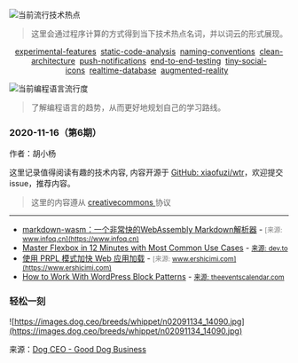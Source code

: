 ![当前流行技术热点](http://hexo-blog.yangxiaofu.com/wtr/assets/hotWords/2020-11-16.png)
> 这里会通过程序计算的方式得到当下技术热点名词，并以词云的形式展现。
<div style='text-align: center'><a _blank='target' href='https://github.com/topics/experimental-features'>experimental-features</a>&nbsp;&nbsp;<a _blank='target' href='https://github.com/topics/static-code-analysis'>static-code-analysis</a>&nbsp;&nbsp;<a _blank='target' href='https://github.com/topics/naming-conventions'>naming-conventions</a>&nbsp;&nbsp;<a _blank='target' href='https://github.com/topics/clean-architecture'>clean-architecture</a>&nbsp;&nbsp;<a _blank='target' href='https://github.com/topics/push-notifications'>push-notifications</a>&nbsp;&nbsp;<a _blank='target' href='https://github.com/topics/end-to-end-testing'>end-to-end-testing</a>&nbsp;&nbsp;<a _blank='target' href='https://github.com/topics/tiny-social-icons'>tiny-social-icons</a>&nbsp;&nbsp;<a _blank='target' href='https://github.com/topics/realtime-database'>realtime-database</a>&nbsp;&nbsp;<a _blank='target' href='https://github.com/topics/augmented-reality'>augmented-reality</a>&nbsp;&nbsp;</div>

![当前编程语言流行度](http://hexo-blog.yangxiaofu.com/wtr/assets/program_lang/2020-11-16.png)
> 了解编程语言的趋势，从而更好地规划自己的学习路线。

  ### 2020-11-16（第6期）
  
  作者：胡小杨
  
  这里记录值得阅读有趣的技术内容, 内容开源于 [GitHub: xiaofuzi/wtr](https://github.com/xiaofuzi/wtr)，欢迎提交 issue，推荐内容。
  
  > 这里的内容遵从 [creativecommons ](https://creativecommons.org/licenses/by/2.0/legalcode) 协议
  
  <hr>

  
  * [markdown-wasm：一个非常快的WebAssembly Markdown解析器](https://www.infoq.cn/article/EXy5CeWmZ7yfTVNEhj7V) - <span style="font-size: 12px;color: gray;">[来源: www.infoq.cn](https://www.infoq.cn)</span>
* [Master Flexbox in 12 Minutes with Most Common Use Cases](https://dev.to/nghiemthu/master-flexbox-in-12-minutes-with-most-common-use-cases-3e1g) - <span style="font-size: 12px;color: gray;">[来源: dev.to](https://dev.to)</span>
* [使用 PRPL 模式加快 Web 应用加载](https://www.ershicimi.com/p/39ac19b4d2ab80aad56c8751340146a9) - <span style="font-size: 12px;color: gray;">[来源: www.ershicimi.com](https://www.ershicimi.com)</span>
* [How to Work With WordPress Block Patterns](https://theeventscalendar.com/blog/wordpress/how-to-work-with-wordpress-block-patterns/) - <span style="font-size: 12px;color: gray;">[来源: theeventscalendar.com](https://theeventscalendar.com)</span>
### 轻松一刻
![https://images.dog.ceo/breeds/whippet/n02091134_14090.jpg](https://images.dog.ceo/breeds/whippet/n02091134_14090.jpg)

来源：[Dog CEO - Good Dog Business](https://dog.ceo/)
    
